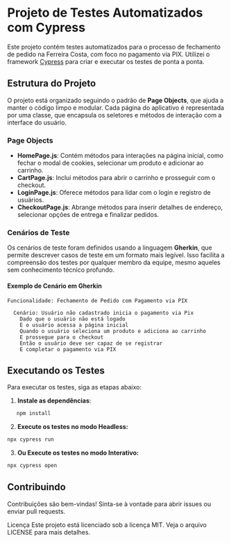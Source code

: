 # Projeto de Testes Automatizados com Cypress

Este projeto contém testes automatizados para o processo de fechamento de pedido na Ferreira Costa, com foco no pagamento via PIX. Utilizei o framework [Cypress](https://www.cypress.io/) para criar e executar os testes de ponta a ponta.

## Estrutura do Projeto

O projeto está organizado seguindo o padrão de **Page Objects**, que ajuda a manter o código limpo e modular. Cada página do aplicativo é representada por uma classe, que encapsula os seletores e métodos de interação com a interface do usuário.

### Page Objects

- **HomePage.js**: Contém métodos para interações na página inicial, como fechar o modal de cookies, selecionar um produto e adicionar ao carrinho.
- **CartPage.js**: Inclui métodos para abrir o carrinho e prosseguir com o checkout.
- **LoginPage.js**: Oferece métodos para lidar com o login e registro de usuários.
- **CheckoutPage.js**: Abrange métodos para inserir detalhes de endereço, selecionar opções de entrega e finalizar pedidos.

### Cenários de Teste

Os cenários de teste foram definidos usando a linguagem **Gherkin**, que permite descrever casos de teste em um formato mais legível. Isso facilita a compreensão dos testes por qualquer membro da equipe, mesmo aqueles sem conhecimento técnico profundo.

#### Exemplo de Cenário em Gherkin

```gherkin
Funcionalidade: Fechamento de Pedido com Pagamento via PIX

  Cenário: Usuário não cadastrado inicia o pagamento via Pix
    Dado que o usuário não está logado
    E o usuário acessa a página inicial
    Quando o usuário seleciona um produto e adiciona ao carrinho
    E prossegue para o checkout
    Então o usuário deve ser capaz de se registrar
    E completar o pagamento via PIX
```

## Executando os Testes

Para executar os testes, siga as etapas abaixo:

1. **Instale as dependências**:

```bash
   npm install
```
2. **Execute os testes no modo Headless:**
```bash
npx cypress run
```
3. **Ou Execute os testes no modo Interativo:**
```bash
npx cypress open
```
## Contribuindo
Contribuições são bem-vindas! Sinta-se à vontade para abrir issues ou enviar pull requests.

Licença
Este projeto está licenciado sob a licença MIT. Veja o arquivo LICENSE para mais detalhes.



